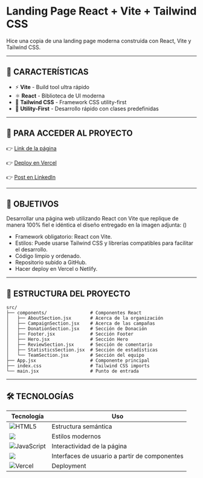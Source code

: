 # Landing Page React + Vite + Tailwind CSS

Hice una copia de una landing page moderna construida con React, Vite y Tailwind CSS.

---

## 🚀 CARACTERÍSTICAS

- ⚡ **Vite** - Build tool ultra rápido
- ⚛️ **React** - Biblioteca de UI moderna
- 🎨 **Tailwind CSS** - Framework CSS utility-first
- 🎯 **Utility-First** - Desarrollo rápido con clases predefinidas

---

## 🔗 PARA ACCEDER AL PROYECTO

👉 [Link de la página](https://curso-fullstack-tp-final-2-landing.vercel.app/)

👉 [Deploy en Vercel](https://vercel.com/laura-brnichs-projects/curso-fullstack-tp-final-2-landing-page-copy/9amvJvGjYnHzPVCXCpKQLqV1HzNc)

👉 [Post en LinkedIn]()

---

## 🎯 OBJETIVOS

Desarrollar una página web utilizando React con Vite que replique de manera 100% fiel e idéntica el diseño entregado en la imagen adjunta: ()

- Framework obligatorio: React con Vite.
- Estilos: Puede usarse Tailwind CSS y librerías compatibles para facilitar el desarrollo.
- Código limpio y ordenado.
- Repositorio subido a GitHub.
- Hacer deploy en Vercel o Netlify.

---

## 📁 ESTRUCTURA DEL PROYECTO

```
src/
├── components/                # Componentes React
│   ├── AboutSection.jsx       # Acerca de la organización
│   ├── CampaignSection.jsx    # Acerca de las campañas
│   ├── DonationSection.jsx    # Sección de Donación
│   ├── Footer.jsx             # Sección Footer
│   ├── Hero.jsx               # Sección Hero
│   ├── ReviewSection.jsx      # Sección de comentario
│   ├── StatisticsSection.jsx  # Sección de estadísticas
│   └── TeamSection.jsx        # Sección del equipo
├── App.jsx                    # Componente principal
├── index.css                  # Tailwind CSS imports
└── main.jsx                   # Punto de entrada
```

---

## 🛠️ TECNOLOGÍAS 

| Tecnología | Uso |
|------------|------|
| ![HTML5](https://img.shields.io/badge/html5-%23E34F26.svg?style=for-the-badge&logo=html5&logoColor=white) | Estructura semántica |
| <img src="https://img.shields.io/badge/tailwind-css%20-%231572B6.svg?&style=for-the-badge&logo=tailwind-css&logoColor=white" /> | Estilos modernos |
| ![JavaScript](https://img.shields.io/badge/JavaScript-%23323330.svg?style=for-the-badge&logo=javascript&logoColor=F7DF1E) | Interactividad de la página |
| <img src="https://img.shields.io/badge/react%20-%2300D9FF.svg?&style=for-the-badge&logo=react&logoColor=white" /> | Interfaces de usuario a partir de componentes |
| ![Vercel](https://img.shields.io/badge/vercel-%23000000.svg?style=for-the-badge&logo=vercel&logoColor=white) | Deployment |

